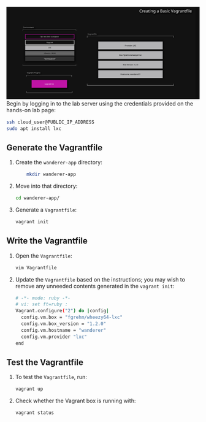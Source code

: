 ![image](../images/vagrant_file.jpg)
Begin by logging in to the lab server using the credentials provided on the hands-on lab page:

```bash
ssh cloud_user@PUBLIC_IP_ADDRESS
sudo apt install lxc
```
## Generate the Vagrantfile
1. Create the `wanderer-app` directory:
    ```bash
        mkdir wanderer-app
    ```
2. Move into that directory:
    ```bash
    cd wanderer-app/
    ```
3. Generate a `Vagrantfile`:
    ```bash
    vagrant init
    ```
## Write the Vagrantfile
1. Open the `Vagrantfile`:
    ```bash
    vim Vagrantfile
    ```
2. Update the `Vagrantfile` based on the instructions; you may wish to remove any unneeded contents generated in the `vagrant init`:
    ```bash
    # -*- mode: ruby -*-
    # vi: set ft=ruby :
    Vagrant.configure("2") do |config|
      config.vm.box = "fgrehm/wheezy64-lxc"
      config.vm.box_version = "1.2.0"
      config.vm.hostname = "wanderer"
      config.vm.provider "lxc"
    end
    ```
## Test the Vagrantfile
1. To test the `Vagrantfile`, run:
    ```bash
    vagrant up
    ```

2. Check whether the Vagrant box is running with:
    ```bash
    vagrant status
    ```